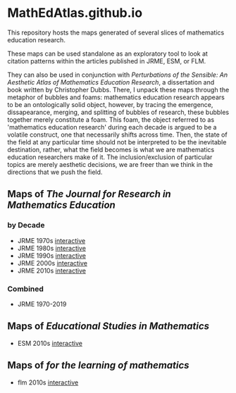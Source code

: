 # MathEdAtlas.github.io
This repository hosts the maps generated of several slices of mathematics education research. 

These maps can be used standalone as an exploratory tool to look at citation patterns within the articles published in JRME, ESM, or FLM. 

They can also be used in conjunction with *Perturbations of the Sensible: An Aesthetic Atlas of Mathematics Education Research*, a dissertation and book written by Christopher Dubbs. There, I unpack these maps through the metaphor of bubbles and foams: mathematics education research appears to be an ontologically solid object, however, by tracing the emergence, dissapearance, merging, and splitting of bubbles of research, these bubbles together merely constitute a foam. This foam, the object referrred to as 'mathematics education research' during each decade is argued to be a volatile construct, one that necessarily shifts across time. Then, the state of the field at any particular time should not be interpreted to be the inevitable destination, rather, what the field becomes is what we are mathematics education researchers make of it. The inclusion/exclusion of particular topics are merely aesthetic decisions, we are freer than we think in the directions that we push the field.

## Maps of *The Journal for Research in Mathematics Education*
### by Decade
- JRME 1970s [interactive](../jrme1970s/index.html)
- JRME 1980s [interactive](../jrme1980s/index.html)
- JRME 1990s [interactive](../jrme1990s/index.html)
- JRME 2000s [interactive](../jrme2000s/index.html)
- JRME 2010s [interactive](../jrme2010s/index.html)
### Combined
- JRME 1970-2019

## Maps of *Educational Studies in Mathematics*
- ESM 2010s [interactive](../esm2010s/index.html)

## Maps of *for the learning of mathematics*
- flm 2010s [interactive](../flm2010s/index.html)
